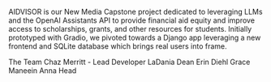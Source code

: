 AIDVISOR is our New Media Capstone project dedicated to leveraging LLMs and the OpenAI Assistants API to provide financial aid equity and improve access to scholarships, grants, and other resources for students.
Initially prototyped with Gradio, we pivoted towards a Django app leveraging a new frontend and SQLite database which brings real users into frame. 

The Team
Chaz Merritt - Lead Developer
LaDania Dean
Erin Diehl
Grace Maneein
Anna Head
